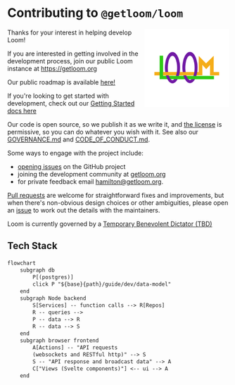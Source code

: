 # Contributing to `@getloom/loom`
[<img src="/static/loom.png" align="right" width="192" height="178">](https://getloom.org)

Thanks for your interest in helping develop Loom!

If you are interested in getting involved in the development process, join our public Loom instance at https://getloom.org

Our public roadmap is available [here!](https://getloom.org/roadmap)

If you're looking to get started with development, check out our [Getting Started docs here](./docs/developers/getting_started.md)

Our code is open source, so we publish it as we write it,
and [the license](LICENSE) is permissive, so you can do whatever you wish with it.
See also our [GOVERNANCE.md](GOVERNANCE.md)
and [CODE_OF_CONDUCT.md](CODE_OF_CONDUCT.md).

Some ways to engage with the project include:
* [opening issues](https://github.com/getloom/loom/issues) on the GitHub project
* joining the development community at [getloom.org](https://getloom.org)
* for private feedback email [hamilton@getloom.org](mailto:hamilton@getloom.org).

[Pull requests](https://github.com/getloom/loom/pulls)
are welcome for straightforward fixes and improvements,
but when there's non-obvious design choices or other ambiguities,
please open an [issue](https://github.com/getloom/loom/issues)
to work out the details with the maintainers.

Loom is currently governed by a
[Temporary Benevolent Dictator (TBD)](GOVERNANCE.md)

## Tech Stack
```mermaid
flowchart
	subgraph db
		P[(postgres)]
		click P "${base}{path}/guide/dev/data-model"
	end
	subgraph Node backend
		S[Services] -- function calls --> R[Repos]
		R -- queries -->
		P -- data --> R
		R -- data --> S
	end
	subgraph browser frontend
		A[Actions] -- "API requests
		(websockets and RESTful http)" --> S
		S -- "API response and broadcast data" --> A
		C["Views (Svelte components)"] <-- ui --> A
	end	
```
